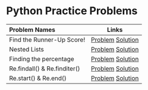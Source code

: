 # Python Practice Problems

|Problem Names|Links|
| :--- | :---: |
Find the Runner-Up Score! | [Problem](https://www.hackerrank.com/challenges/find-second-maximum-number-in-a-list/problem)  [Solution](https://github.com/SiddharthaPramanik/Hacker-Rank/blob/master/Python/find-the-runner-up-score.py) |
Nested Lists | [Problem](https://www.hackerrank.com/challenges/nested-list/problem) [Solution](https://github.com/SiddharthaPramanik/Hacker-Rank/blob/master/Python/nested-lists.py) |
Finding the percentage | [Problem](https://www.hackerrank.com/challenges/finding-the-percentage/problem) [Solution](https://github.com/SiddharthaPramanik/Hacker-Rank/blob/master/Python/finding-the-percentage.py) |
Re.findall() & Re.finditer() | [Problem](https://www.hackerrank.com/challenges/re-findall-re-finditer/problem) [Solution](https://github.com/SiddharthaPramanik/Hacker-Rank/blob/master/Python/finditer-findall.py) |
Re.start() & Re.end() | [Problem](https://www.hackerrank.com/challenges/re-start-re-end/problem) [Solution](https://github.com/SiddharthaPramanik/Hacker-Rank/blob/master/Python/start-end.py) |